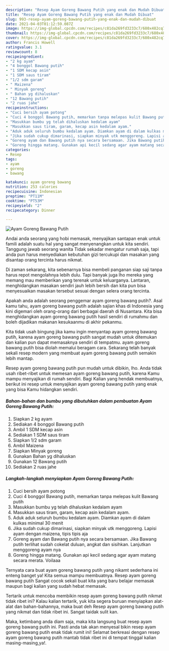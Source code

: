```yaml
---
description: "Resep Ayam Goreng Bawang Putih yang enak dan Mudah Dibuat"
title: "Resep Ayam Goreng Bawang Putih yang enak dan Mudah Dibuat"
slug: 993-resep-ayam-goreng-bawang-putih-yang-enak-dan-mudah-dibuat
date: 2021-04-03T01:12:59.087Z
image: https://img-global.cpcdn.com/recipes/c81da269fd3233c7/680x482cq70/ayam-goreng-bawang-putih-foto-resep-utama.jpg
thumbnail: https://img-global.cpcdn.com/recipes/c81da269fd3233c7/680x482cq70/ayam-goreng-bawang-putih-foto-resep-utama.jpg
cover: https://img-global.cpcdn.com/recipes/c81da269fd3233c7/680x482cq70/ayam-goreng-bawang-putih-foto-resep-utama.jpg
author: Francis Howell
ratingvalue: 3.1
reviewcount: 8
recipeingredient:
- "2 kg ayam"
- "4 bonggol Bawang putih"
- "1 SDM kecap asin"
- "1 SDM saus tiram"
- "1/2 sdm garam"
- " Maizena"
- " Minyak goreng"
- " Bahan yg dihaluskan"
- "12 Bawang putih"
- "2 ruas jahe"
recipeinstructions:
- "Cuci bersih ayam potong"
- "Cuci 4 bonggol Bawang putih, memarkan tanpa melepas kulit Bawang putih"
- "Masukkan bumbu yg telah dihaluskan kedalam ayam"
- "Masukkan saus tiram, garam, kecap asin kedalam ayam."
- "Aduk aduk seluruh bumbu kedalam ayam. Diamkan ayam di dalam kulkas minimal 30 menit"
- "Jika sudah cukup dimarinasi, siapkan minyak utk menggoreng. Lapisi ayam dengan maizena, tipis tipis aja"
- "Goreng ayam dan Bawang putih nya secara bersamaan. Jika Bawang putih terlihat sudah cokelat duluan, angkat dan sisihkan. Lanjutkan menggoreng ayam nya"
- "Goreng hingga matang. Gunakan api kecil sedang agar ayam matang secara merata. Voilaaa"
categories:
- Resep
tags:
- ayam
- goreng
- bawang

katakunci: ayam goreng bawang 
nutrition: 253 calories
recipecuisine: Indonesian
preptime: "PT11M"
cooktime: "PT53M"
recipeyield: "2"
recipecategory: Dinner

---
```



![Ayam Goreng Bawang Putih](https://img-global.cpcdn.com/recipes/c81da269fd3233c7/680x482cq70/ayam-goreng-bawang-putih-foto-resep-utama.jpg)

Andai anda seorang yang hobi memasak, menyajikan santapan enak untuk famili adalah suatu hal yang sangat menyenangkan untuk kita sendiri. Tanggung jawab seorang  wanita Tidak sekadar mengatur rumah saja, tapi anda pun harus menyediakan kebutuhan gizi tercukupi dan masakan yang disantap orang tercinta harus nikmat.

Di zaman  sekarang, kita sebenarnya bisa membeli panganan siap saji tanpa harus repot mengolahnya lebih dulu. Tapi banyak juga lho mereka yang memang mau memberikan yang terenak untuk keluarganya. Lantaran, menghidangkan masakan sendiri jauh lebih bersih dan kita pun bisa menyesuaikan masakan tersebut sesuai dengan selera orang tercinta. 



Apakah anda adalah seorang penggemar ayam goreng bawang putih?. Asal kamu tahu, ayam goreng bawang putih adalah sajian khas di Indonesia yang kini digemari oleh orang-orang dari berbagai daerah di Nusantara. Kita bisa menghidangkan ayam goreng bawang putih hasil sendiri di rumahmu dan boleh dijadikan makanan kesukaanmu di akhir pekanmu.

Kita tidak usah bingung jika kamu ingin menyantap ayam goreng bawang putih, karena ayam goreng bawang putih sangat mudah untuk ditemukan dan kalian pun dapat memasaknya sendiri di tempatmu. ayam goreng bawang putih bisa diolah memalui beragam cara. Sekarang telah banyak sekali resep modern yang membuat ayam goreng bawang putih semakin lebih mantap.

Resep ayam goreng bawang putih pun mudah untuk dibikin, lho. Anda tidak usah ribet-ribet untuk memesan ayam goreng bawang putih, karena Kamu mampu menyajikan di rumah sendiri. Bagi Kalian yang hendak membuatnya, berikut ini resep untuk menyajikan ayam goreng bawang putih yang enak yang bisa Kamu hidangkan sendiri.

<!--inarticleads1-->

##### Bahan-bahan dan bumbu yang dibutuhkan dalam pembuatan Ayam Goreng Bawang Putih:

1. Siapkan 2 kg ayam
1. Sediakan 4 bonggol Bawang putih
1. Ambil 1 SDM kecap asin
1. Sediakan 1 SDM saus tiram
1. Siapkan 1/2 sdm garam
1. Ambil  Maizena
1. Siapkan  Minyak goreng
1. Gunakan  Bahan yg dihaluskan
1. Gunakan 12 Bawang putih
1. Sediakan 2 ruas jahe




<!--inarticleads2-->

##### Langkah-langkah menyiapkan Ayam Goreng Bawang Putih:

1. Cuci bersih ayam potong
1. Cuci 4 bonggol Bawang putih, memarkan tanpa melepas kulit Bawang putih
1. Masukkan bumbu yg telah dihaluskan kedalam ayam
1. Masukkan saus tiram, garam, kecap asin kedalam ayam.
1. Aduk aduk seluruh bumbu kedalam ayam. Diamkan ayam di dalam kulkas minimal 30 menit
1. Jika sudah cukup dimarinasi, siapkan minyak utk menggoreng. Lapisi ayam dengan maizena, tipis tipis aja
1. Goreng ayam dan Bawang putih nya secara bersamaan. Jika Bawang putih terlihat sudah cokelat duluan, angkat dan sisihkan. Lanjutkan menggoreng ayam nya
1. Goreng hingga matang. Gunakan api kecil sedang agar ayam matang secara merata. Voilaaa




Ternyata cara buat ayam goreng bawang putih yang nikamt sederhana ini enteng banget ya! Kita semua mampu membuatnya. Resep ayam goreng bawang putih Sangat cocok sekali buat kita yang baru belajar memasak maupun bagi kalian yang sudah hebat memasak.

Tertarik untuk mencoba membikin resep ayam goreng bawang putih nikmat tidak ribet ini? Kalau kalian tertarik, yuk kita segera buruan menyiapkan alat-alat dan bahan-bahannya, maka buat deh Resep ayam goreng bawang putih yang nikmat dan tidak ribet ini. Sangat taidak sulit kan. 

Maka, ketimbang anda diam saja, maka kita langsung buat resep ayam goreng bawang putih ini. Pasti anda tak akan menyesal bikin resep ayam goreng bawang putih enak tidak rumit ini! Selamat berkreasi dengan resep ayam goreng bawang putih mantab tidak ribet ini di tempat tinggal kalian masing-masing,ya!.

